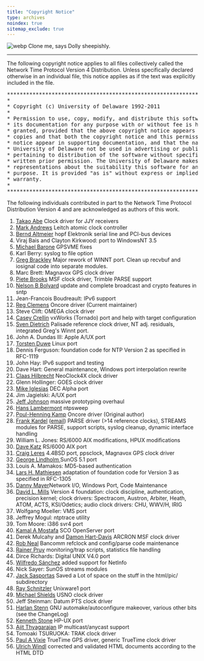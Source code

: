```yaml
---
title: "Copyright Notice"
type: archives
noindex: true 
sitemap_exclude: true
---
```


![webp](/documentation/pic/sheepb.webp) Clone me, says Dolly sheepishly.

* * *

The following copyright notice applies to all files collectively called the Network Time Protocol Version 4 Distribution. Unless specifically declared otherwise in an individual file, this notice applies as if the text was explicitly included in the file.

<pre>***********************************************************************
*                                                                     *
* Copyright (c) University of Delaware 1992-2011                      *
*                                                                     *
* Permission to use, copy, modify, and distribute this software and   *
* its documentation for any purpose with or without fee is hereby     *
* granted, provided that the above copyright notice appears in all    *
* copies and that both the copyright notice and this permission       *
* notice appear in supporting documentation, and that the name        *
* University of Delaware not be used in advertising or publicity      *
* pertaining to distribution of the software without specific,        *
* written prior permission. The University of Delaware makes no       *
* representations about the suitability this software for any         *
* purpose. It is provided "as is" without express or implied          *
* warranty.                                                           *
*                                                                     *
***********************************************************************
</pre>

The following individuals contributed in part to the Network Time Protocol Distribution Version 4 and are acknowledged as authors of this work.

1.  [Takao Abe](mailto:takao_abe@xurb.jp) Clock driver for JJY receivers
2.  [Mark Andrews](mailto:mark_andrews@isc.org) Leitch atomic clock controller
3.  [Bernd Altmeier](mailto:altmeier@atlsoft.de) hopf Elektronik serial line and PCI-bus devices
4.  Viraj Bais and Clayton Kirkwood: port to WindowsNT 3.5
5.  [Michael Barone](mailto:michael.barone@lmco.com) GPSVME fixes
6.  Karl Berry: syslog to file option
7.  [Greg Brackley](mailto:greg.brackley@bigfoot.com) Major rework of WINNT port. Clean up recvbuf and iosignal code into separate modules.
8.  Marc Brett: Magnavox GPS clock driver
9.  [Piete Brooks](mailto:Piete.Brooks@cl.cam.ac.uk) MSF clock driver, Trimble PARSE support
10.  [Nelson B Bolyard](mailto:nelson@bolyard.me) update and complete broadcast and crypto features in sntp
11.  Jean-Francois Boudreault: IPv6 support
12.  [Reg Clemens](mailto:reg@dwf.com) Oncore driver (Current maintainer)
13.  Steve Clift: OMEGA clock driver
14.  [Casey Crellin](mailto:casey@csc.co.za) vxWorks (Tornado) port and help with target configuration
15.  [Sven Dietrich](mailto:Sven_Dietrich@trimble.COM) Palisade reference clock driver, NT adj. residuals, integrated Greg's Winnt port.
16.  John A. Dundas III: Apple A/UX port
17.  [Torsten Duwe](mailto:duwe@immd4.informatik.uni-erlangen.de) Linux port
18.  Dennis Ferguson: foundation code for NTP Version 2 as specified in RFC-1119
19.  John Hay: IPv6 support and testing
20.  Dave Hart: General maintenance, Windows port interpolation rewrite
21.  [Claas Hilbrecht](mailto:neoclock4x@linum.com) NeoClock4X clock driver
22.  Glenn Hollinger: GOES clock driver
23.  [Mike Iglesias](mailto:iglesias@uci.edu) DEC Alpha port
24.  Jim Jagielski: A/UX port
25.  [Jeff Johnson](mailto:jbj@chatham.usdesign.com) massive prototyping overhaul
26.  [Hans Lambermont](mailto:H.Lambermont@chello.nl) ntpsweep
27.  [Poul-Henning Kamp](mailto:phk@FreeBSD.ORG) Oncore driver (Original author)
28.  [Frank Kardel](https://www4.cs.fau.de/~kardel/) ([email](mailto:kardel@ntp.org)) PARSE <GENERIC> driver (>14 reference clocks), STREAMS modules for PARSE, support scripts, syslog cleanup, dynamic interface handling
29.  William L. Jones: RS/6000 AIX modifications, HPUX modifications
30.  [Dave Katz](mailto:dkatz@cisco.com) RS/6000 AIX port
31.  [Craig Leres](mailto:leres@ee.lbl.gov) 4.4BSD port, ppsclock, Magnavox GPS clock driver
32.  [George Lindholm ](mailto:lindholm@ucs.ubc.ca) SunOS 5.1 port
33.  Louis A. Mamakos: MD5-based authentication
34.  [Lars H. Mathiesen](mailto:thorinn@diku.dk) adaptation of foundation code for Version 3 as specified in RFC-1305
35.  [Danny Mayer](mailto:mayer@ntp.org)Network I/O, Windows Port, Code Maintenance
36.  [David L. Mills](mailto:mills@udel.edu) Version 4 foundation: clock discipline, authentication, precision kernel; clock drivers: Spectracom, Austron, Arbiter, Heath, ATOM, ACTS, KSI/Odetics; audio clock drivers: CHU, WWV/H, IRIG
37.  Wolfgang Moeller: VMS port
38.  Jeffrey Mogul: ntptrace utility
39.  Tom Moore: i386 svr4 port
40.  [Kamal A Mostafa](mailto:kamal@whence.com) SCO OpenServer port
41.  Derek Mulcahy and [Damon Hart-Davis](mailto:d@hd.org) ARCRON MSF clock driver
42.  [Rob Neal](mailto:neal@ntp.org) Bancomm refclock and config/parse code maintenance
43.  [Rainer Pruy](mailto:Rainer.Pruy@informatik.uni-erlangen.de) monitoring/trap scripts, statistics file handling
44.  Dirce Richards: Digital UNIX V4.0 port
45.  [Wilfredo Sánchez](mailto:wsanchez@apple.com) added support for NetInfo
46.  Nick Sayer: SunOS streams modules
47.  [Jack Sasportas](mailto:jack@innovativeinternet.com) Saved a Lot of space on the stuff in the html/pic/ subdirectory
48.  [Ray Schnitzler](mailto:schnitz@unipress.com) Unixware1 port
49.  [Michael Shields](mailto:shields@tembel.org) USNO clock driver
50.  Jeff Steinman: Datum PTS clock driver
51.  [Harlan Stenn](mailto:harlan@pfcs.com) GNU automake/autoconfigure makeover, various other bits (see the ChangeLog)
52.  [Kenneth Stone](mailto:ken@sdd.hp.com) HP-UX port
53.  [Ajit Thyagarajan](mailto:ajit@ee.udel.edu) IP multicast/anycast support
54.  Tomoaki TSURUOKA: TRAK clock driver
55.  [Paul A Vixie](mailto:vixie@vix.com) TrueTime GPS driver, generic TrueTime clock driver
56.  [Ulrich Windl](mailto:Ulrich.Windl@rz.uni-regensburg.de) corrected and validated HTML documents according to the HTML DTD